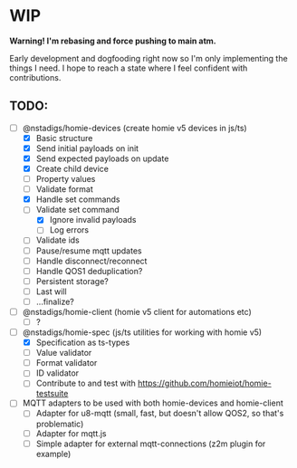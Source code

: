 # WIP

**Warning! I'm rebasing and force pushing to main atm.**

Early development and dogfooding right now so I'm only implementing the things I
need. I hope to reach a state where I feel confident with contributions.

## TODO:

- [ ] @nstadigs/homie-devices (create homie v5 devices in js/ts)
  - [x] Basic structure
  - [x] Send initial payloads on init
  - [x] Send expected payloads on update
  - [x] Create child device
  - [ ] Property values
  - [ ] Validate format
  - [x] Handle set commands
  - [ ] Validate set command
    - [x] Ignore invalid payloads
    - [ ] Log errors
  - [ ] Validate ids
  - [ ] Pause/resume mqtt updates
  - [ ] Handle disconnect/reconnect
  - [ ] Handle QOS1 deduplication?
  - [ ] Persistent storage?
  - [ ] Last will
  - [ ] ...finalize?
- [ ] @nstadigs/homie-client (homie v5 client for automations etc)
  - [ ] ?
- [ ] @nstadigs/homie-spec (js/ts utilities for working with homie v5)
  - [x] Specification as ts-types
  - [ ] Value validator
  - [ ] Format validator
  - [ ] ID validator
  - [ ] Contribute to and test with https://github.com/homieiot/homie-testsuite
- [ ] MQTT adapters to be used with both homie-devices and homie-client
  - [ ] Adapter for u8-mqtt (small, fast, but doesn't allow QOS2, so that's
        problematic)
  - [ ] Adapter for mqtt.js
  - [ ] Simple adapter for external mqtt-connections (z2m plugin for example)
